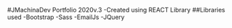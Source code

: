 #JMachinaDev Portfolio 2020v.3
-Created using REACT Library
##Libraries used
-Bootstrap 
-Sass
-EmailJs
-JQuery
